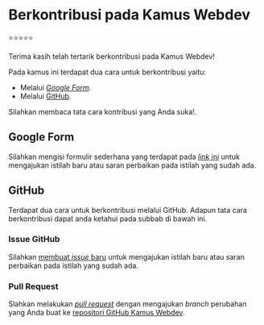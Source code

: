 # Berkontribusi pada Kamus Webdev

⭐⭐⭐⭐⭐

Terima kasih telah tertarik berkontribusi pada Kamus Webdev!

Pada kamus ini terdapat dua cara untuk berkontribusi yaitu:

- Melalui [_Google Form_](#google-form).
- Melalui [GitHub](#github).

Silahkan membaca tata cara kontribusi yang Anda suka!.

## Google Form

Silahkan mengisi formulir sederhana yang terdapat pada [_link_ ini](....) untuk mengajukan istilah baru atau saran perbaikan pada istilah yang sudah ada.

## GitHub

Terdapat dua cara untuk berkontribusi melalui GitHub. Adapun tata cara berkontribusi dapat anda ketahui pada subbab di bawah ini.

### Issue GitHub

Silahkan [membuat _issue_ baru](https://github.com/sensasi-delight/kamus-webdev/issues/new/choose) untuk mengajukan istilah baru atau saran perbaikan pada istilah yang sudah ada.

### Pull Request

Slahkan melakukan [_pull request_](https://github.com/sensasi-delight/kamus-webdev/compare) dengan mengajukan _branch_ perubahan yang Anda buat ke [repositori GitHub Kamus Webdev](https://github.com/sensasi-delight/kamus-webdev).
